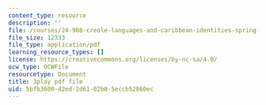 ```yaml
---
content_type: resource
description: ''
file: /courses/24-908-creole-languages-and-caribbean-identities-spring-2017/5bfb3600d2ed2d6102b05eccb52860ec_1Ukb9KNTNkA.pdf
file_size: 12333
file_type: application/pdf
learning_resource_types: []
license: https://creativecommons.org/licenses/by-nc-sa/4.0/
ocw_type: OCWFile
resourcetype: Document
title: 3play pdf file
uid: 5bfb3600-d2ed-2d61-02b0-5eccb52860ec
---
```

